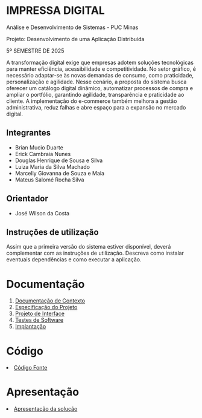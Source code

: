 # IMPRESSA DIGITAL

Análise e Desenvolvimento de Sistemas - PUC Minas

Projeto: Desenvolvimento de uma Aplicação Distribuída

5º SEMESTRE DE 2025

A transformação digital exige que empresas adotem soluções tecnológicas para manter eficiência, acessibilidade e competitividade. No setor gráfico, é necessário adaptar-se às novas demandas de consumo, como praticidade, personalização e agilidade. Nesse cenário, a proposta do sistema busca oferecer um catálogo digital dinâmico, automatizar processos de compra e ampliar o portfólio, garantindo agilidade, transparência e praticidade ao cliente. A implementação do e-commerce também melhora a gestão administrativa, reduz falhas e abre espaço para a expansão no mercado digital.

## Integrantes

* Brian Mucio Duarte
* Erick Cambraia Nunes
* Douglas Henrique de Sousa e Silva
* Luiza Maria da Silva Machado
* Marcelly Giovanna de Souza e Maia
* Mateus Salomé Rocha Silva

## Orientador

* José Wilson da Costa

## Instruções de utilização

Assim que a primeira versão do sistema estiver disponível, deverá complementar com as instruções de utilização. Descreva como instalar eventuais dependências e como executar a aplicação.

# Documentação

<ol>
<li><a href="documentos/01-Documentação de Contexto.md"> Documentação de Contexto</a></li>
<li><a href="documentos/02-Especificação do Projeto.md"> Especificação do Projeto</a></li>
<li><a href="documentos/03-Projeto de Interface.md"> Projeto de Interface</a></li>
<li><a href="documentos/04-Testes de Software.md"> Testes de Software</a></li>
<li><a href="documentos/05-Implantação.md"> Implantação</a></li>
</ol>

# Código

<li><a href="codigo-fonte/README.md"> Código Fonte</a></li>

# Apresentação

<li><a href="apresentacao/README.md"> Apresentação da solução</a></li>
